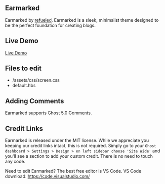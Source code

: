 ## Earmarked

Earmarked by [refueled](http://refueled.net).
Earmarked is a sleek, minimalist theme designed to be the perfect foundation for creating blogs.

## Live Demo
[Live Demo](https://refueled.net/earmarked)

## Files to edit

 * /assets/css/screen.css
 * default.hbs

## Adding Comments

Earmarked supports Ghost 5.0 Comments.

## Credit Links
Earmarked is released under the MIT license. While we appreciate you keeping our credit links intact, this is not required. Simply go to your ```Ghost dashboard > Settings > Design > on left sidebar choose 'Site Wide'``` and you'll see a section to add your custom credit. There is no need to touch any code.

Need to edit Earmarked? The best free editor is VS Code. VS Code download:
https://code.visualstudio.com/